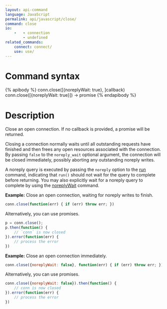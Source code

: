 ```yaml
---
layout: api-command
language: JavaScript
permalink: api/javascript/close/
command: close
io:
    -   - connection
        - undefined
related_commands:
    connect: connect/
    use: use/
---
```


# Command syntax #

{% apibody %}
conn.close([{noreplyWait: true}, ]callback)
conn.close([{noreplyWait: true}]) &rarr; promise
{% endapibody %}

# Description #

Close an open connection. If no callback is provided, a promise will be returned.

Closing a connection normally waits until all outstanding requests have finished and then frees any open resources associated with the connection. By passing `false` to the `noreply_wait` optional argument, the connection will be closed immediately, possibly aborting any outstanding noreply writes.

A noreply query is executed by passing the `noreply` option to the [run](/api/javascript/run/) command, indicating that `run()` should not wait for the query to complete before returning. You may also explicitly wait for a noreply query to complete by using the [noreplyWait](/api/javascript/noreply_wait) command.

__Example:__ Close an open connection, waiting for noreply writes to finish.

```js
conn.close(function(err) { if (err) throw err; })
```

<!-- stop -->

Alternatively, you can use promises.

```js
p = conn.close();
p.then(function() {
    // `conn` is now closed
}).error(function(err) {
    // process the error
})
```

__Example:__ Close an open connection immediately.

```js
conn.close({noreplyWait: false}, function(err) { if (err) throw err; })
```

Alternatively, you can use promises.

```js
conn.close({noreplyWait: false}).then(function() {
    // conn is now closed
}).error(function(err) { 
    // process the error
})
```
